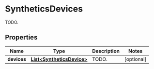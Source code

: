 

# SyntheticsDevices

TODO.
## Properties

Name | Type | Description | Notes
------------ | ------------- | ------------- | -------------
**devices** | [**List&lt;SyntheticsDevice&gt;**](SyntheticsDevice.md) | TODO. |  [optional]



